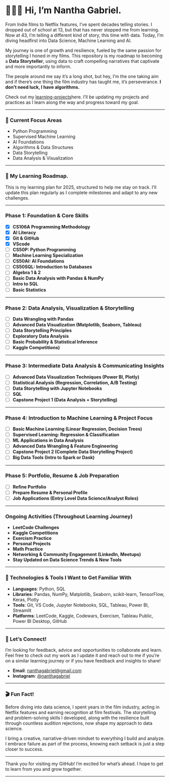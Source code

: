 # 🙋🏾‍♂️ Hi, I’m Nantha Gabriel.

From Indie films to Netflix features, I’ve spent decades telling stories. I dropped out of school at 13, but that has never stopped me from learning. Now at 43, I’m telling a different kind of story, this time with data. Today, I’m diving headfirst into Data Science, Machine Learning and AI.

My journey is one of growth and resilience, fueled by the same passion for storytelling I honed in my films. This repository is my roadmap to becoming a **Data Storyteller**, using data to craft compelling narratives that captivate and more importantly to inform.

The people around me say it’s a long shot, but hey, I’m the one taking aim and if there’s one thing the film industry has taught me, it’s perseverance. **I don't need luck, I have algorithms.** 

Check out my [learning-projects](https://github.com/nanthagabriel/learning-projects)here. I’ll be updating my projects and practices as I learn along the way and progress toward my goal.

---

### 🤖 Current Focus Areas

- Python Programming  
- Supervised Machine Learning  
- AI Foundations  
- Algorithms & Data Structures  
- Data Storytelling  
- Data Analysis & Visualization

---

### 📅 My Learning Roadmap. 
This is my learning plan for 2025, structured to help me stay on track. I’ll update this plan regularly as I complete milestones and adapt to any new challenges.

---

### **Phase 1: Foundation & Core Skills**  
- [x] **CS106A Programming Methodology**
- [x] **AI Literacy**
- [x] **Git & GitHub**
- [x] **VScode**
- [ ] **CS50P: Python Programming**
- [ ] **Machine Learning Specialization**  
- [ ] **CS50AI: AI Foundations**
- [ ] **CS50SQL: Introduction to Databases**
- [ ] **Algebra 1 & 2**  
- [ ] **Basic Data Analysis with Pandas & NumPy**  
- [ ] **Intro to SQL**  
- [ ] **Basic Statistics**  

---

### **Phase 2: Data Analysis, Visualization & Storytelling**   
- [ ] **Data Wrangling with Pandas**  
- [ ] **Advanced Data Visualization (Matplotlib, Seaborn, Tableau)**  
- [ ] **Data Storytelling Principles**  
- [ ] **Exploratory Data Analysis**  
- [ ] **Basic Probability & Statistical Inference**  
- [ ] **Kaggle Competitions)**  

---

### **Phase 3: Intermediate Data Analysis & Communicating Insights**   
- [ ] **Advanced Data Visualization Techniques (Power BI, Plotly)**  
- [ ] **Statistical Analysis (Regression, Correlation, A/B Testing)**  
- [ ] **Data Storytelling with Jupyter Notebooks**  
- [ ] **SQL**  
- [ ] **Capstone Project 1 (Data Analysis + Storytelling)**  

---

### **Phase 4: Introduction to Machine Learning & Project Focus**  
- [ ] **Basic Machine Learning (Linear Regression, Decision Trees)**  
- [ ] **Supervised Learning: Regression & Classification**  
- [ ] **ML Applications in Data Analysis** 
- [ ] **Advanced Data Wrangling & Feature Engineering**  
- [ ] **Capstone Project 2 (Complete Data Storytelling Project)**  
- [ ] **Big Data Tools (Intro to Spark or Dask)**  

---

### **Phase 5: Portfolio, Resume & Job Preparation**  
- [ ] **Refine Portfolio**  
- [ ] **Prepare Resume & Personal Profile**  
- [ ] **Job Applications (Entry Level Data Science/Analyst Roles)**  

---

### **Ongoing Activities (Throughout Learning Journey)**  
- **LeetCode Challenges**  
- **Kaggle Competitions**
- **Exercism Practice**
- **Personal Projects**
- **Math Practice**
- **Networking & Community Engagement (LinkedIn, Meetups)**  
- **Stay Updated on Data Science Trends & New Tools**  

---

### 🔧 Technologies & Tools I Want to Get Familiar With

- **Languages**: Python, SQL  
- **Libraries**: Pandas, NumPy, Matplotlib, Seaborn, scikit-learn, TensorFlow, Keras, Plotly  
- **Tools**: Git, VS Code, Jupyter Notebooks, SQL, Tableau, Power BI, Streamlit  
- **Platforms**: LeetCode, Kaggle, Codewars, Exercism, Tableau Public, Power BI Desktop, GitHub

---

### 💬 Let’s Connect!

I’m looking for feedback, advice and opportunities to collaborate and learn. Feel free to check out my work as I update it and reach out to me if you’re on a similar learning journey or if you have feedback and insights to share! 

- **Email**: [nanthagabriel@gmail.com](mailto:nanthagabriel@gmail.com)  
- **Instagram**: [@nanthagabriel](https://www.instagram.com/nanthagabriel/)

---

### 🎬 Fun Fact!

Before diving into data science, I spent years in the film industry, acting in Netflix features and earning recognition at film festivals. The storytelling and problem-solving skills I developed, along with the resilience built through countless audition rejections, now shape my approach to data science. 

I bring a creative, narrative-driven mindset to everything I build and analyze. I embrace failure as part of the process, knowing each setback is just a step closer to success.

---

Thank you for visiting my GitHub! 
I’m excited for what’s ahead. 
I hope to get to learn from you and grow together.

---
